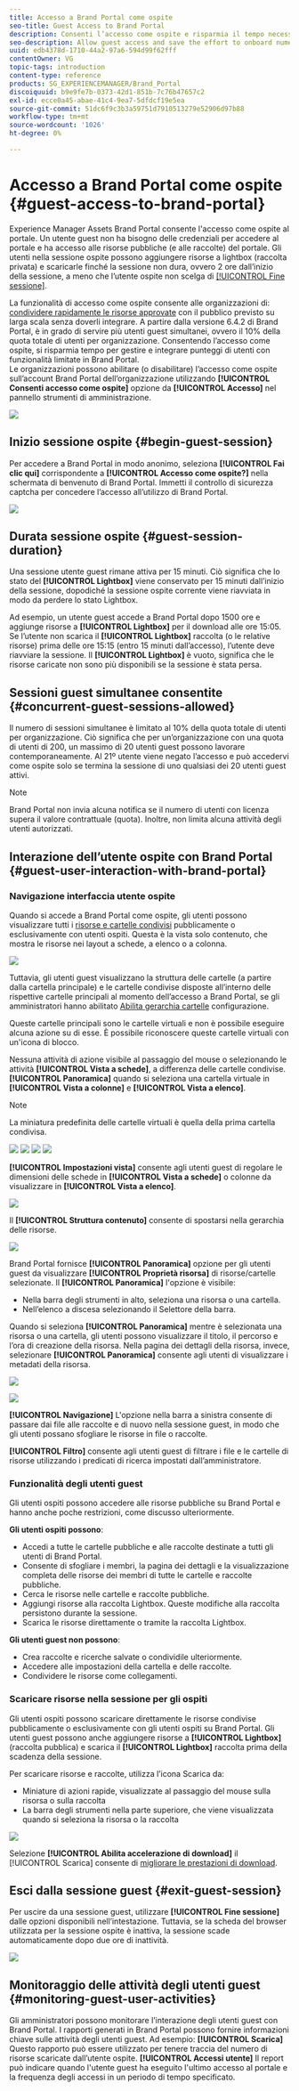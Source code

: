 ```yaml
---
title: Accesso a Brand Portal come ospite
seo-title: Guest Access to Brand Portal
description: Consenti l’accesso come ospite e risparmia il tempo necessario per integrare numerosi utenti senza autenticazione.
seo-description: Allow guest access and save the effort to onboard numerous users without authentication.
uuid: edb4378d-1710-44a2-97a6-594d99f62fff
contentOwner: VG
topic-tags: introduction
content-type: reference
products: SG_EXPERIENCEMANAGER/Brand_Portal
discoiquuid: b9e9fe7b-0373-42d1-851b-7c76b47657c2
exl-id: ecce0a45-abae-41c4-9ea7-5dfdcf19e5ea
source-git-commit: 51dc6f9c3b3a59751d7910513279e52906d97b88
workflow-type: tm+mt
source-wordcount: '1026'
ht-degree: 0%

---
```


# Accesso a Brand Portal come ospite {#guest-access-to-brand-portal}

Experience Manager Assets Brand Portal consente l&#39;accesso come ospite al portale. Un utente guest non ha bisogno delle credenziali per accedere al portale e ha accesso alle risorse pubbliche (e alle raccolte) del portale. Gli utenti nella sessione ospite possono aggiungere risorse a lightbox (raccolta privata) e scaricarle finché la sessione non dura, ovvero 2 ore dall’inizio della sessione, a meno che l’utente ospite non scelga di [[!UICONTROL Fine sessione]](#exit-guest-session).

La funzionalità di accesso come ospite consente alle organizzazioni di: [condividere rapidamente le risorse approvate](../using/brand-portal-sharing-folders.md#how-to-share-folders) con il pubblico previsto su larga scala senza doverli integrare. A partire dalla versione 6.4.2 di Brand Portal, è in grado di servire più utenti guest simultanei, ovvero il 10% della quota totale di utenti per organizzazione. Consentendo l’accesso come ospite, si risparmia tempo per gestire e integrare punteggi di utenti con funzionalità limitate in Brand Portal.\
Le organizzazioni possono abilitare (o disabilitare) l’accesso come ospite sull’account Brand Portal dell’organizzazione utilizzando **[!UICONTROL Consenti accesso come ospite]** opzione da **[!UICONTROL Accesso]** nel pannello strumenti di amministrazione.

<!--
Comment Type: annotation
Last Modified By: mgulati
Last Modified Date: 2018-08-17T10:42:59.879-0400
Removed the first para: "AEM Assets Brand Portal allows public users to enter the portal anonymously and have restricted access to the allowed public resources as guests. Organization users with guest role need not seek access and authentication from administrators."
-->

![](assets/enable-guest-access.png)

## Inizio sessione ospite {#begin-guest-session}

Per accedere a Brand Portal in modo anonimo, seleziona **[!UICONTROL Fai clic qui]** corrispondente a **[!UICONTROL Accesso come ospite?]** nella schermata di benvenuto di Brand Portal. Immetti il controllo di sicurezza captcha per concedere l’accesso all’utilizzo di Brand Portal.

![](assets/bp-login-screen.png)

## Durata sessione ospite {#guest-session-duration}


Una sessione utente guest rimane attiva per 15 minuti.
Ciò significa che lo stato del **[!UICONTROL Lightbox]** viene conservato per 15 minuti dall’inizio della sessione, dopodiché la sessione ospite corrente viene riavviata in modo da perdere lo stato Lightbox.

Ad esempio, un utente guest accede a Brand Portal dopo 1500 ore e aggiunge risorse a **[!UICONTROL Lightbox]** per il download alle ore 15:05. Se l’utente non scarica il **[!UICONTROL Lightbox]** raccolta (o le relative risorse) prima delle ore 15:15 (entro 15 minuti dall’accesso), l’utente deve riavviare la sessione. Il **[!UICONTROL Lightbox]** è vuoto, significa che le risorse caricate non sono più disponibili se la sessione è stata persa.

## Sessioni guest simultanee consentite {#concurrent-guest-sessions-allowed}

Il numero di sessioni simultanee è limitato al 10% della quota totale di utenti per organizzazione. Ciò significa che per un’organizzazione con una quota di utenti di 200, un massimo di 20 utenti guest possono lavorare contemporaneamente. Al 21º utente viene negato l’accesso e può accedervi come ospite solo se termina la sessione di uno qualsiasi dei 20 utenti guest attivi.

>[!NOTE]
>
>Brand Portal non invia alcuna notifica se il numero di utenti con licenza supera il valore contrattuale (quota). Inoltre, non limita alcuna attività degli utenti autorizzati.

## Interazione dell’utente ospite con Brand Portal {#guest-user-interaction-with-brand-portal}

### Navigazione interfaccia utente ospite

Quando si accede a Brand Portal come ospite, gli utenti possono visualizzare tutti i [risorse e cartelle condivisi](../using/brand-portal-sharing-folders.md#sharefolders) pubblicamente o esclusivamente con utenti ospiti. Questa è la vista solo contenuto, che mostra le risorse nei layout a schede, a elenco o a colonna.

![](assets/disabled-folder-hierarchy1.png)

Tuttavia, gli utenti guest visualizzano la struttura delle cartelle (a partire dalla cartella principale) e le cartelle condivise disposte all’interno delle rispettive cartelle principali al momento dell’accesso a Brand Portal, se gli amministratori hanno abilitato [Abilita gerarchia cartelle](../using/brand-portal-general-configuration.md#main-pars-header-1621071021) configurazione.

Queste cartelle principali sono le cartelle virtuali e non è possibile eseguire alcuna azione su di esse. È possibile riconoscere queste cartelle virtuali con un&#39;icona di blocco.

Nessuna attività di azione visibile al passaggio del mouse o selezionando le attività **[!UICONTROL Vista a schede]**, a differenza delle cartelle condivise. **[!UICONTROL Panoramica]** quando si seleziona una cartella virtuale in **[!UICONTROL Vista a colonne]** e **[!UICONTROL Vista a elenco]**.

>[!NOTE]
>
>La miniatura predefinita delle cartelle virtuali è quella della prima cartella condivisa.

![](assets/enabled-hierarchy1.png) ![](assets/hierarchy1-nonadmin.png) ![](assets/hierarchy-nonadmin.png) ![](assets/hierarchy2-nonadmin.png)

**[!UICONTROL Impostazioni vista]** consente agli utenti guest di regolare le dimensioni delle schede in **[!UICONTROL Vista a schede]** o colonne da visualizzare in **[!UICONTROL Vista a elenco]**.

![](assets/nav-guest-user.png)

Il **[!UICONTROL Struttura contenuto]** consente di spostarsi nella gerarchia delle risorse.

![](assets/guest-login-ui.png)

Brand Portal fornisce **[!UICONTROL Panoramica]** opzione per gli utenti guest da visualizzare **[!UICONTROL Proprietà risorsa]** di risorse/cartelle selezionate. Il **[!UICONTROL Panoramica]** l&#39;opzione è visibile:

* Nella barra degli strumenti in alto, seleziona una risorsa o una cartella.
* Nell’elenco a discesa selezionando il Selettore della barra.

Quando si seleziona **[!UICONTROL Panoramica]** mentre è selezionata una risorsa o una cartella, gli utenti possono visualizzare il titolo, il percorso e l’ora di creazione della risorsa. Nella pagina dei dettagli della risorsa, invece, selezionare **[!UICONTROL Panoramica]** consente agli utenti di visualizzare i metadati della risorsa.

![](assets/overview-option-1.png)

![](assets/overview-rail-selector-1.png)

**[!UICONTROL Navigazione]** L&#39;opzione nella barra a sinistra consente di passare dai file alle raccolte e di nuovo nella sessione guest, in modo che gli utenti possano sfogliare le risorse in file o raccolte.

**[!UICONTROL Filtro]** consente agli utenti guest di filtrare i file e le cartelle di risorse utilizzando i predicati di ricerca impostati dall’amministratore.

### Funzionalità degli utenti guest

Gli utenti ospiti possono accedere alle risorse pubbliche su Brand Portal e hanno anche poche restrizioni, come discusso ulteriormente.

**Gli utenti ospiti possono**:

* Accedi a tutte le cartelle pubbliche e alle raccolte destinate a tutti gli utenti di Brand Portal.
* Consente di sfogliare i membri, la pagina dei dettagli e la visualizzazione completa delle risorse dei membri di tutte le cartelle e raccolte pubbliche.
* Cerca le risorse nelle cartelle e raccolte pubbliche.
* Aggiungi risorse alla raccolta Lightbox. Queste modifiche alla raccolta persistono durante la sessione.
* Scarica le risorse direttamente o tramite la raccolta Lightbox.

**Gli utenti guest non possono**:

* Crea raccolte e ricerche salvate o condividile ulteriormente.
* Accedere alle impostazioni della cartella e delle raccolte.
* Condividere le risorse come collegamenti.

### Scaricare risorse nella sessione per gli ospiti

Gli utenti ospiti possono scaricare direttamente le risorse condivise pubblicamente o esclusivamente con gli utenti ospiti su Brand Portal. Gli utenti guest possono anche aggiungere risorse a **[!UICONTROL Lightbox]** (raccolta pubblica) e scarica il **[!UICONTROL Lightbox]** raccolta prima della scadenza della sessione.

Per scaricare risorse e raccolte, utilizza l’icona Scarica da:

* Miniature di azioni rapide, visualizzate al passaggio del mouse sulla risorsa o sulla raccolta
* La barra degli strumenti nella parte superiore, che viene visualizzata quando si seleziona la risorsa o la raccolta

![](assets/download-on-guest.png)

Selezione **[!UICONTROL Abilita accelerazione di download]** il [!UICONTROL Scarica] consente di [migliorare le prestazioni di download](../using/accelerated-download.md).

## Esci dalla sessione guest {#exit-guest-session}

Per uscire da una sessione guest, utilizzare **[!UICONTROL Fine sessione]** dalle opzioni disponibili nell’intestazione. Tuttavia, se la scheda del browser utilizzata per la sessione ospite è inattiva, la sessione scade automaticamente dopo due ore di inattività.

![](assets/end-guest-session.png)

## Monitoraggio delle attività degli utenti guest {#monitoring-guest-user-activities}

Gli amministratori possono monitorare l’interazione degli utenti guest con Brand Portal. I rapporti generati in Brand Portal possono fornire informazioni chiave sulle attività degli utenti guest. Ad esempio: **[!UICONTROL Scarica]** Questo rapporto può essere utilizzato per tenere traccia del numero di risorse scaricate dall’utente ospite. **[!UICONTROL Accessi utente]** Il report può indicare quando l&#39;utente guest ha eseguito l&#39;ultimo accesso al portale e la frequenza degli accessi in un periodo di tempo specificato.
